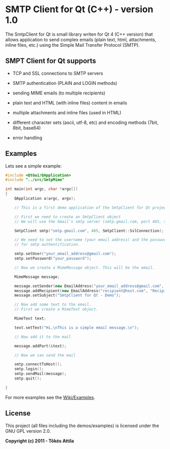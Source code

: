 SMTP Client for Qt (C++) - version 1.0
======================================

The SmtpClient for Qt is small library writen for Qt 4 (C++ version) that allows application to send complex emails (plain text, html, attachments, inline files, etc.) using the Simple Mail Transfer Protocol (SMTP).


## SMPT Client for Qt supports

- TCP and SSL connections to SMTP servers

- SMTP authentication (PLAIN and LOGIN methods)

- sending MIME emails (to multiple recipients)

- plain text and HTML (with inline files) content in emails

- multiple attachments and inline files (used in HTML)

- different character sets (ascii, utf-8, etc) and encoding methods (7bit, 8bit, base64)

- error handling

## Examples

Lets see a simple example:

```c++
#include <QtGui/QApplication>
#include "../src/SmtpMime"

int main(int argc, char *argv[])
{
    QApplication a(argc, argv);

    // This is a first demo application of the SmtpClient for Qt project

    // First we need to create an SmtpClient object
    // We will use the Gmail's smtp server (smtp.gmail.com, port 465, ssl)

    SmtpClient smtp("smtp.gmail.com", 465, SmtpClient::SslConnection);

    // We need to set the username (your email address) and the password
    // for smtp authentification.

    smtp.setUser("your_email_address@gmail.com");
    smtp.setPassword("your_password");

    // Now we create a MimeMessage object. This will be the email.

    MimeMessage message;

    message.setSender(new EmailAddress("your_email_address@gmail.com", "Your Name"));
    message.addRecipient(new EmailAddress("recipient@host.com", "Recipient's Name"));
    message.setSubject("SmtpClient for Qt - Demo");

    // Now add some text to the email.
    // First we create a MimeText object.

    MimeText text;

    text.setText("Hi,\nThis is a simple email message.\n");

    // Now add it to the mail

    message.addPart(&text);

    // Now we can send the mail

    smtp.connectToHost();
    smtp.login();
    smtp.sendMail(message);
    smtp.quit();

}
```

For more examples see the [Wiki/Examples](https://github.com/bluetiger9/SmtpClient-for-Qt/wiki/Examples).

## License

This project (all files including the demos/examples) is licensed under the GNU GPL version 2.0.


**Copyright (c) 2011 - Tőkés Attila**
